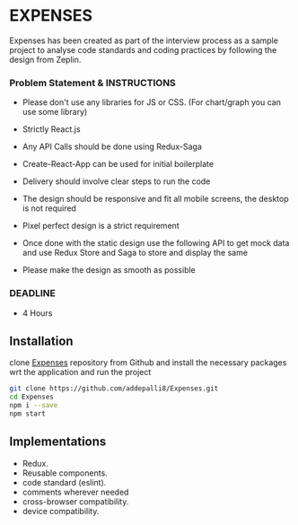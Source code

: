 # EXPENSES

Expenses has been created as part of the interview process as a sample project to analyse code standards and coding practices by following the design from Zeplin.

### Problem Statement & INSTRUCTIONS
- Please don't use any libraries for JS or CSS. (For chart/graph you can use some library)

- Strictly React.js

- Any API Calls should be done using Redux-Saga

- Create-React-App can be used for initial boilerplate

- Delivery should involve clear steps to run the code

- The design should be responsive and fit all mobile screens, the desktop is not required

- Pixel perfect design is a strict requirement

- Once done with the static design use the following API to get mock data and use Redux Store and Saga to store and display the same

- Please make the design as smooth as possible

### DEADLINE
- 4 Hours

## Installation

clone [Expenses](https://github.com/addepalli8/Expenses) repository from Github and install the necessary packages wrt the application and run the project

```bash
git clone https://github.com/addepalli8/Expenses.git
cd Expenses
npm i --save
npm start
```

## Implementations
- Redux.
- Reusable components.
- code standard (eslint).
- comments wherever needed
- cross-browser compatibility.
- device compatibility.
